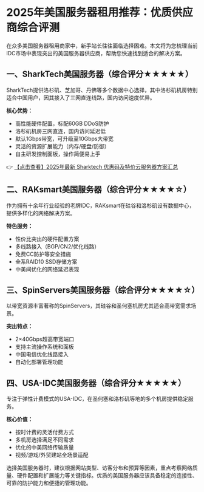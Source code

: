 # 2025年美国服务器租用推荐：优质供应商综合评测

在众多美国服务器租用商家中，新手站长往往面临选择困难。本文将为您梳理当前IDC市场中表现突出的美国服务器供应商，帮助您快速找到适合的解决方案。

## 一、SharkTech美国服务器（综合评分★★★★★）

SharkTech提供洛杉矶、芝加哥、丹佛等多个数据中心选择，其中洛杉矶机房特别适合中国用户，因其接入了三网直连线路，国内访问速度优异。

**核心优势：**
- 高性能硬件配置，标配60GB DDoS防护
- 洛杉矶机房三网直连，国内访问延迟低
- 默认1Gbps带宽，可升级至10Gbps大带宽
- 灵活的资源扩展能力（内存/硬盘/防御）
- 自主研发控制面板，操作简便易上手

👉 [【点击查看】2025年最新 Sharktech 优惠码及特价云服务器方案汇总](https://bit.ly/Sharktech)

## 二、RAKsmart美国服务器（综合评分★★★★☆）

作为拥有十余年行业经验的老牌IDC，RAKsmart在硅谷和洛杉矶设有数据中心，提供多样化的网络解决方案。

**特色服务：**
- 性价比突出的硬件配置方案
- 多线路接入（BGP/CN2/优化线路）
- 免费CC防护等安全措施
- 全系RAID10 SSD存储方案
- 中美间优化的网络延迟表现

## 三、SpinServers美国服务器（综合评分★★★★☆）

以带宽资源丰富著称的SpinServers，其硅谷和圣何塞机房尤其适合高带宽需求场景。

**突出特点：**
- 2×40Gbps超高带宽端口
- 支持主流操作系统和面板
- 中国电信优化线路接入
- 自动化部署管理功能

## 四、USA-IDC美国服务器（综合评分★★★★★）

专注于弹性计费模式的USA-IDC，在圣何塞和洛杉矶等地的多个机房提供稳定服务。

**核心价值：**
- 按时计费的灵活付费方式
- 多机房选择满足不同需求
- 优化的中美网络传输质量
- 视频/游戏/外贸建站全场景适配

选择美国服务器时，建议根据网站类型、访客分布和预算等因素，重点考察网络质量、硬件配置和扩展能力等关键指标。优质的美国服务器应该具备稳定的连接性、可靠的防护能力和便捷的管理功能。